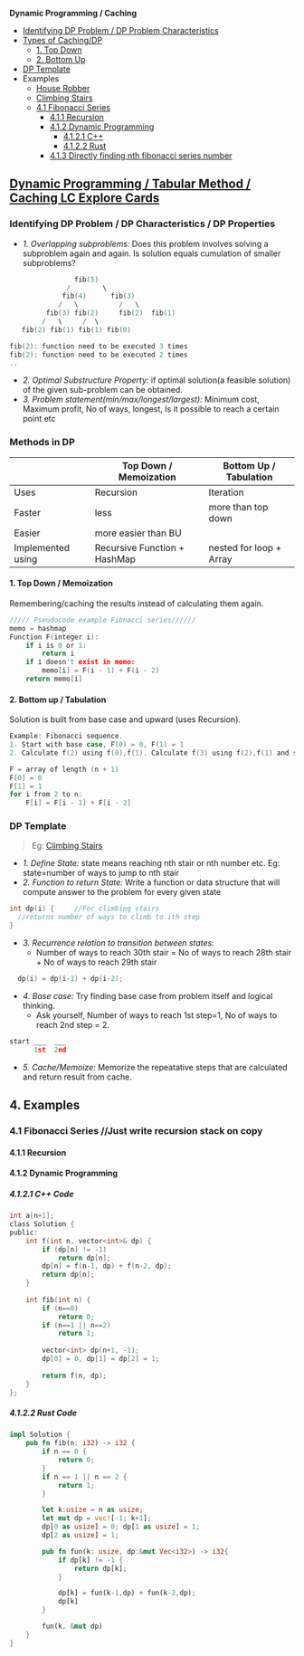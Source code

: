 **Dynamic Programming / Caching**
- [Identifying DP Problem / DP Problem Characteristics](#i)
- [Types of Caching/DP](#t)
  - [1. Top Down](#td)
  - [2. Bottom Up](#bu)
- [DP Template](#tem)
- Examples
  - [House Robber](/DS_Questions/Questions/vectors_arrays/Find_Search_Count/Find/Unsorted/Maximum/Max_Money_House_Robber.md)
  - [Climbing Stairs](/DS_Questions/Questions/Permutation_Combination/No_of_Ways_to_Climb_ith_Stairs_1or2Steps.md)
  - [4.1 Fibonacci Series](#fibonacci)
    - [4.1.1 Recursion](#recur)
    - [4.1.2 Dynamic Programming](#dp)
      - [4.1.2.1 C++](#cpp)
      - [4.1.2.2 Rust](#rust)
    - [4.1.3 Directly finding nth fibonacci series number](direct)


## [Dynamic Programming / Tabular Method / Caching LC Explore Cards](https://leetcode.com/explore/featured/card/dynamic-programming/630/an-introduction-to-dynamic-programming/4034/)
<a name=i></a>
### Identifying DP Problem / DP Characteristics / DP Properties
- _1. Overlapping subproblems:_ Does this problem involves solving a subproblem again and again. Is solution equals cumulation of smaller subproblems?
```c
                fib(5)
              /        \ 
             fib(4)      fib(3)
            /   \          /   \   
         fib(3) fib(2)     fib(2)  fib(1)
        /   \     /  \
   fib(2) fib(1) fib(1) fib(0) 

fib(2): function need to be executed 3 times
fib(2): function need to be executed 2 times
..
```
- _2. Optimal Substructure Property:_ if optimal solution(a feasible solution) of the given sub-problem can be obtained.
- _3. Problem statement(min/max/longest/largest):_ Minimum cost, Maximum profit, No of ways, longest, Is it possible to reach a certain point etc

<a name=t></a>
### Methods in DP

||Top Down / Memoization|Bottom Up / Tabulation|
|---|---|---|
|Uses| Recursion | Iteration |
|Faster| less | more than top down |
|Easier| more easier than BU||
|Implemented using|Recursive Function + HashMap|nested for loop + Array|

<a name=td></a>
#### 1. Top Down / Memoization 
Remembering/caching the results instead of calculating them again. 
```c
///// Pseudocode example Fibnacci series//////
memo = hashmap
Function F(integer i):
    if i is 0 or 1: 
        return i
    if i doesn't exist in memo:
        memo[i] = F(i - 1) + F(i - 2)
    return memo[i]
```
<a name=bu></a>
#### 2. Bottom up / Tabulation
Solution is built from base case and upward (uses Recursion).
```c
Example: Fibonacci sequence.
1. Start with base case, F(0) = 0, F(1) = 1
2. Calculate f(2) using f(0),f(1). Calculate f(3) using f(2),f(1) and so on

F = array of length (n + 1)
F[0] = 0
F[1] = 1
for i from 2 to n:
    F[i] = F[i - 1] + F[i - 2]
```

<a name=tem></a>
### DP Template
> Eg: [Climbing Stairs](/DS_Questions/Questions/Permutation_Combination/Climb_Stairs_1or2_steps.md)
- _1. Define State:_ state means reaching nth stair or nth number etc. Eg: state=number of ways to jump to nth stair
- _2. Function to return State:_ Write a function or data structure that will compute answer to the problem for every given state
```c
int dp(i) {     //For climbing stairs
  //returns number of ways to climb to ith step
}
```
- _3. Recurrence relation to transition between states:_
  - Number of ways to reach 30th stair = No of ways to reach 28th stair + No of ways to reach 29th stair
```c
  dp(i) = dp(i-1) + dp(i-2);
```
- _4. Base case:_ Try finding base case from problem itself and logical thinking.
  - Ask yourself, Number of ways to reach 1st step=1, No of ways to reach 2nd step = 2.
```c
start ___  ___
      1st  2nd
```
- _5. Cache/Memoize:_ Memorize the repeatative steps that are calculated and return result from cache.

<a name="examples"></a>
## 4. Examples
<a name="fibonacci"></a>
### 4.1 Fibonacci Series //Just write recursion stack on copy
<a name="recur"></a>
#### 4.1.1 Recursion

<a name="dp"></a>
#### 4.1.2 Dynamic Programming
<a name="cpp"></a>
##### 4.1.2.1 C++ Code
```c
int a[n+1];
class Solution {
public:
    int f(int n, vector<int>& dp) {
        if (dp[n] != -1)
            return dp[n];
        dp[n] = f(n-1, dp) + f(n-2, dp);
        return dp[n];        
    }
    
    int fib(int n) {
        if (n==0)
            return 0;
        if (n==1 || n==2)
            return 1;
        
        vector<int> dp(n+1, -1);
        dp[0] = 0, dp[1] = dp[2] = 1;
        
        return f(n, dp);    
    }
};
```
<a name="rust"></a>
##### 4.1.2.2 Rust Code
```rust
impl Solution {
    pub fn fib(n: i32) -> i32 {
        if n == 0 {
            return 0;
        }
        if n == 1 || n == 2 {
            return 1;
        }

        let k:usize = n as usize;
        let mut dp = vec![-1; k+1];
        dp[0 as usize] = 0; dp[1 as usize] = 1;
        dp[2 as usize] = 1;   

        pub fn fun(k: usize, dp:&mut Vec<i32>) -> i32{
            if dp[k] != -1 {
                return dp[k];
            }

            dp[k] = fun(k-1,dp) + fun(k-2,dp);
            dp[k]
        }

        fun(k, &mut dp)        
    }
}
```

